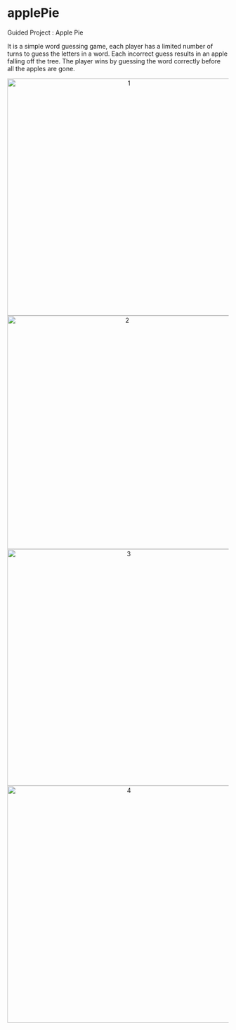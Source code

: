 # applePie
Guided Project : Apple Pie

It is a simple word guessing game, each player has a limited number of turns to guess the letters in a word. 
Each incorrect guess results in an apple falling off the tree. The player wins by guessing the word correctly before all the apples are gone.

<p align="center">

<img width="538" alt="1" src="https://user-images.githubusercontent.com/90863360/211191243-f08c4d4d-35d3-4165-b556-457a179df172.png">

<img width="530" alt="2" src="https://user-images.githubusercontent.com/90863360/211191250-c470a3bf-761d-409d-b01a-22bb843153ae.png">

<img width="537" alt="3" src="https://user-images.githubusercontent.com/90863360/211191253-9294d872-23fc-4a75-9fab-a9008ba0f787.png">

<img width="538" alt="4" src="https://user-images.githubusercontent.com/90863360/211191255-dabdd780-bb48-4908-a8e4-bdfe1d51c92d.png">


</p>
